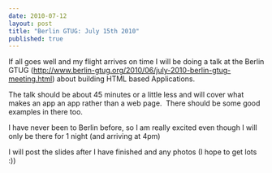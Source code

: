 ```yaml
--- 
date: 2010-07-12
layout: post
title: "Berlin GTUG: July 15th 2010"
published: true
---
```

If all goes well and my flight arrives on time I will be doing a talk at the Berlin GTUG (<a href="http://www.berlin-gtug.org/2010/06/july-2010-berlin-gtug-meeting.html">http://www.berlin-gtug.org/2010/06/july-2010-berlin-gtug-meeting.html</a>) about building HTML based Applications.<p /><div>The talk should be about 45 minutes or a little less and will cover what makes an app an app rather than a web page.  There should be some good examples in there too.<br /><p /><div>I have never been to Berlin before, so I am really excited even though I will only be there for 1 night (and arriving at 4pm)</div> <p /><div>I will post the slides after I have finished and any photos (I hope to get lots :))</div></div>
